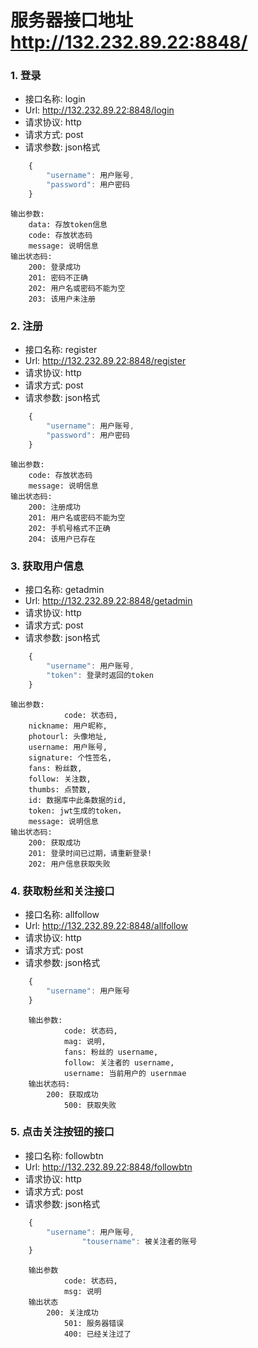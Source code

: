 # 服务器接口地址  http://132.232.89.22:8848/
### 1. 登录
* 接口名称: login
* Url: http://132.232.89.22:8848/login
* 请求协议: http
* 请求方式: post
* 请求参数: json格式
```js
    {
        "username": 用户账号,
        "password": 用户密码
    }
```
    输出参数: 
        data: 存放token信息
        code: 存放状态码
        message: 说明信息
    输出状态码: 
        200: 登录成功
        201: 密码不正确
        202: 用户名或密码不能为空
        203: 该用户未注册
### 2. 注册
* 接口名称: register
* Url: http://132.232.89.22:8848/register
* 请求协议: http
* 请求方式: post
* 请求参数: json格式
```js
    {
        "username": 用户账号,
        "password": 用户密码
    }
```
    输出参数: 
        code: 存放状态码
        message: 说明信息
    输出状态码: 
        200: 注册成功
        201: 用户名或密码不能为空
        202: 手机号格式不正确
        204: 该用户已存在
### 3. 获取用户信息
* 接口名称: getadmin
* Url: http://132.232.89.22:8848/getadmin
* 请求协议: http
* 请求方式: post
* 请求参数: json格式
```js
    {
        "username": 用户账号,
        "token": 登录时返回的token
    }
```
    输出参数: 
				code: 状态码,
        nickname: 用户昵称,
        photourl: 头像地址,
        username: 用户账号,
        signature: 个性签名,
        fans: 粉丝数,
        follow: 关注数,
        thumbs: 点赞数,
        id: 数据库中此条数据的id,
        token: jwt生成的token，
        message: 说明信息
    输出状态码:
        200: 获取成功
        201: 登录时间已过期，请重新登录!
        202: 用户信息获取失败
### 4. 获取粉丝和关注接口
* 接口名称: allfollow
* Url: http://132.232.89.22:8848/allfollow
* 请求协议: http
* 请求方式: post
* 请求参数: json格式
```js
    {
        "username": 用户账号
    }
```
		输出参数:
				code: 状态码,
				mag: 说明,
				fans: 粉丝的 username,
				follow: 关注者的 username,
				username: 当前用户的 usernmae
		输出状态码:
		    200: 获取成功
				500: 获取失败
### 5. 点击关注按钮的接口
* 接口名称: followbtn
* Url: http://132.232.89.22:8848/followbtn
* 请求协议: http
* 请求方式: post
* 请求参数: json格式
```js
    {
        "username": 用户账号,
				"tousername": 被关注者的账号
    }
```
		输出参数
				code: 状态码,
				msg: 说明
		输出状态
		    200: 关注成功
				501: 服务器错误
				400: 已经关注过了
